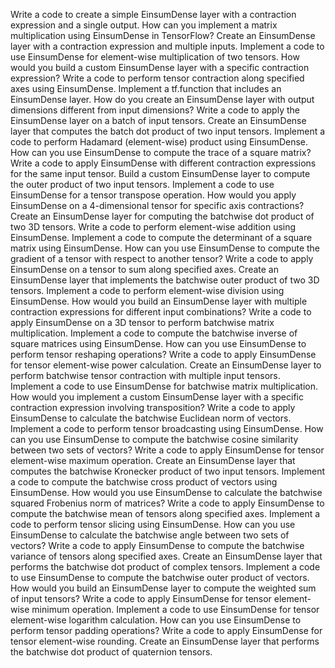 Write a code to create a simple EinsumDense layer with a contraction expression and a single output.
How can you implement a matrix multiplication using EinsumDense in TensorFlow?
Create an EinsumDense layer with a contraction expression and multiple inputs.
Implement a code to use EinsumDense for element-wise multiplication of two tensors.
How would you build a custom EinsumDense layer with a specific contraction expression?
Write a code to perform tensor contraction along specified axes using EinsumDense.
Implement a tf.function that includes an EinsumDense layer.
How do you create an EinsumDense layer with output dimensions different from input dimensions?
Write a code to apply the EinsumDense layer on a batch of input tensors.
Create an EinsumDense layer that computes the batch dot product of two input tensors.
Implement a code to perform Hadamard (element-wise) product using EinsumDense.
How can you use EinsumDense to compute the trace of a square matrix?
Write a code to apply EinsumDense with different contraction expressions for the same input tensor.
Build a custom EinsumDense layer to compute the outer product of two input tensors.
Implement a code to use EinsumDense for a tensor transpose operation.
How would you apply EinsumDense on a 4-dimensional tensor for specific axis contractions?
Create an EinsumDense layer for computing the batchwise dot product of two 3D tensors.
Write a code to perform element-wise addition using EinsumDense.
Implement a code to compute the determinant of a square matrix using EinsumDense.
How can you use EinsumDense to compute the gradient of a tensor with respect to another tensor?
Write a code to apply EinsumDense on a tensor to sum along specified axes.
Create an EinsumDense layer that implements the batchwise outer product of two 3D tensors.
Implement a code to perform element-wise division using EinsumDense.
How would you build an EinsumDense layer with multiple contraction expressions for different input combinations?
Write a code to apply EinsumDense on a 3D tensor to perform batchwise matrix multiplication.
Implement a code to compute the batchwise inverse of square matrices using EinsumDense.
How can you use EinsumDense to perform tensor reshaping operations?
Write a code to apply EinsumDense for tensor element-wise power calculation.
Create an EinsumDense layer to perform batchwise tensor contraction with multiple input tensors.
Implement a code to use EinsumDense for batchwise matrix multiplication.
How would you implement a custom EinsumDense layer with a specific contraction expression involving transposition?
Write a code to apply EinsumDense to calculate the batchwise Euclidean norm of vectors.
Implement a code to perform tensor broadcasting using EinsumDense.
How can you use EinsumDense to compute the batchwise cosine similarity between two sets of vectors?
Write a code to apply EinsumDense for tensor element-wise maximum operation.
Create an EinsumDense layer that computes the batchwise Kronecker product of two input tensors.
Implement a code to compute the batchwise cross product of vectors using EinsumDense.
How would you use EinsumDense to calculate the batchwise squared Frobenius norm of matrices?
Write a code to apply EinsumDense to compute the batchwise mean of tensors along specified axes.
Implement a code to perform tensor slicing using EinsumDense.
How can you use EinsumDense to calculate the batchwise angle between two sets of vectors?
Write a code to apply EinsumDense to compute the batchwise variance of tensors along specified axes.
Create an EinsumDense layer that performs the batchwise dot product of complex tensors.
Implement a code to use EinsumDense to compute the batchwise outer product of vectors.
How would you build an EinsumDense layer to compute the weighted sum of input tensors?
Write a code to apply EinsumDense for tensor element-wise minimum operation.
Implement a code to use EinsumDense for tensor element-wise logarithm calculation.
How can you use EinsumDense to perform tensor padding operations?
Write a code to apply EinsumDense for tensor element-wise rounding.
Create an EinsumDense layer that performs the batchwise dot product of quaternion tensors.